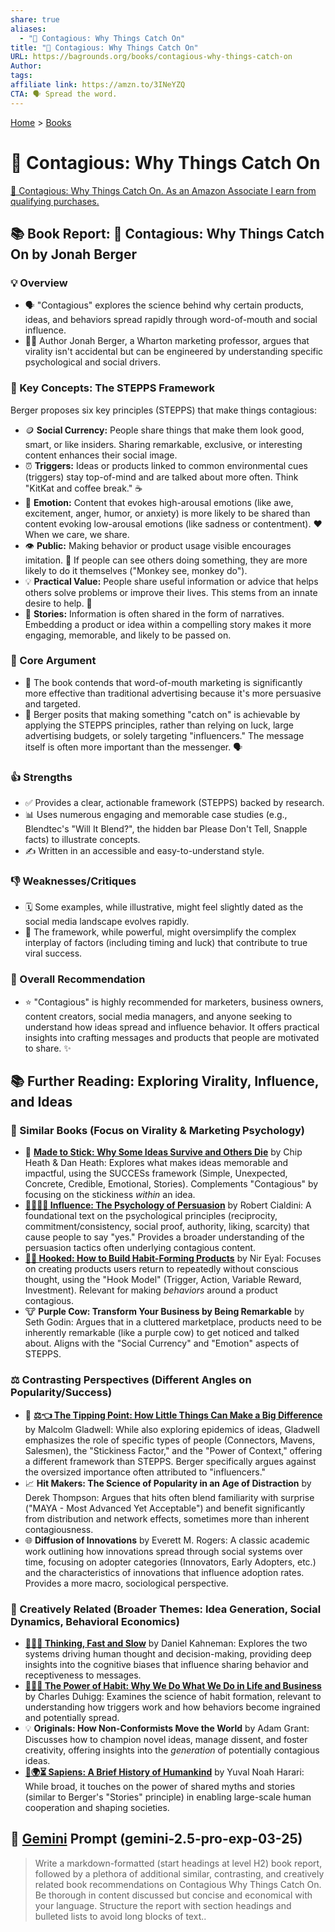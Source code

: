 ```yaml
---
share: true
aliases:
  - "🦠 Contagious: Why Things Catch On"
title: "🦠 Contagious: Why Things Catch On"
URL: https://bagrounds.org/books/contagious-why-things-catch-on
Author:
tags:
affiliate link: https://amzn.to/3INeYZQ
CTA: 🗣️ Spread the word.
---
```

[Home](../index.md) > [Books](./index.md)  
# 🦠 Contagious: Why Things Catch On  
[🛒 Contagious: Why Things Catch On. As an Amazon Associate I earn from qualifying purchases.](https://amzn.to/3INeYZQ)  
  
## 📚 Book Report: 🦠 Contagious: Why Things Catch On by Jonah Berger  
  
### 💡 Overview  
* 🗣️ "Contagious" explores the science behind why certain products, ideas, and behaviors spread rapidly through word-of-mouth and social influence.  
* 👨‍🏫 Author Jonah Berger, a Wharton marketing professor, argues that virality isn't accidental but can be engineered by understanding specific psychological and social drivers.  
  
### 🔑 Key Concepts: The STEPPS Framework  
Berger proposes six key principles (STEPPS) that make things contagious:  
* 🪙 **Social Currency:** People share things that make them look good, smart, or like insiders. Sharing remarkable, exclusive, or interesting content enhances their social image.  
* ⏰ **Triggers:** Ideas or products linked to common environmental cues (triggers) stay top-of-mind and are talked about more often. Think "KitKat and coffee break." ☕  
* 🥲 **Emotion:** Content that evokes high-arousal emotions (like awe, excitement, anger, humor, or anxiety) is more likely to be shared than content evoking low-arousal emotions (like sadness or contentment). ❤️ When we care, we share.  
* 👁️ **Public:** Making behavior or product usage visible encourages imitation. 👀 If people can see others doing something, they are more likely to do it themselves ("Monkey see, monkey do").  
* 💡 **Practical Value:** People share useful information or advice that helps others solve problems or improve their lives. This stems from an innate desire to help. 🙌  
* 📖 **Stories:** Information is often shared in the form of narratives. Embedding a product or idea within a compelling story makes it more engaging, memorable, and likely to be passed on.  
  
### 🎯 Core Argument  
* 📣 The book contends that word-of-mouth marketing is significantly more effective than traditional advertising because it's more persuasive and targeted.  
* 🤔 Berger posits that making something "catch on" is achievable by applying the STEPPS principles, rather than relying on luck, large advertising budgets, or solely targeting "influencers." The message itself is often more important than the messenger. 🗣️  
  
### 👍 Strengths  
* ✅ Provides a clear, actionable framework (STEPPS) backed by research.  
* 📊 Uses numerous engaging and memorable case studies (e.g., Blendtec's "Will It Blend?", the hidden bar Please Don't Tell, Snapple facts) to illustrate concepts.  
* ✍️ Written in an accessible and easy-to-understand style.  
  
### 👎 Weaknesses/Critiques  
* 🗓️ Some examples, while illustrative, might feel slightly dated as the social media landscape evolves rapidly.  
* 🧩 The framework, while powerful, might oversimplify the complex interplay of factors (including timing and luck) that contribute to true viral success.  
  
### 💯 Overall Recommendation  
* ⭐ "Contagious" is highly recommended for marketers, business owners, content creators, social media managers, and anyone seeking to understand how ideas spread and influence behavior. It offers practical insights into crafting messages and products that people are motivated to share. ✨  
  
## 📚 Further Reading: Exploring Virality, Influence, and Ideas  
  
### 🧐 Similar Books (Focus on Virality & Marketing Psychology)  
* 🧠 **[Made to Stick: Why Some Ideas Survive and Others Die](./made-to-stick.md)** by Chip Heath & Dan Heath: Explores what makes ideas memorable and impactful, using the SUCCESs framework (Simple, Unexpected, Concrete, Credible, Emotional, Stories). Complements "Contagious" by focusing on the stickiness *within* an idea.  
* **[🍃🧠🤝🏼 Influence: The Psychology of Persuasion](./influence.md)** by Robert Cialdini: A foundational text on the psychological principles (reciprocity, commitment/consistency, social proof, authority, liking, scarcity) that cause people to say "yes." Provides a broader understanding of the persuasion tactics often underlying contagious content.  
* **[🎣📱 Hooked: How to Build Habit-Forming Products](./hooked-how-to-build-habit-forming-products.md)** by Nir Eyal: Focuses on creating products users return to repeatedly without conscious thought, using the "Hook Model" (Trigger, Action, Variable Reward, Investment). Relevant for making *behaviors* around a product contagious.  
* 🐮 **Purple Cow: Transform Your Business by Being Remarkable** by Seth Godin: Argues that in a cluttered marketplace, products need to be inherently remarkable (like a purple cow) to get noticed and talked about. Aligns with the "Social Currency" and "Emotion" aspects of STEPPS.  
  
### ⚖️ Contrasting Perspectives (Different Angles on Popularity/Success)  
* 📍 **[⚖️👈 The Tipping Point: How Little Things Can Make a Big Difference](./the-tipping-point.md)** by Malcolm Gladwell: While also exploring epidemics of ideas, Gladwell emphasizes the role of specific types of people (Connectors, Mavens, Salesmen), the "Stickiness Factor," and the "Power of Context," offering a different framework than STEPPS. Berger specifically argues against the oversized importance often attributed to "influencers."  
* 📈 **Hit Makers: The Science of Popularity in an Age of Distraction** by Derek Thompson: Argues that hits often blend familiarity with surprise ("MAYA - Most Advanced Yet Acceptable") and benefit significantly from distribution and network effects, sometimes more than inherent contagiousness.  
* 🌐 **Diffusion of Innovations** by Everett M. Rogers: A classic academic work outlining how innovations spread through social systems over time, focusing on adopter categories (Innovators, Early Adopters, etc.) and the characteristics of innovations that influence adoption rates. Provides a more macro, sociological perspective.  
  
### 🎨 Creatively Related (Broader Themes: Idea Generation, Social Dynamics, Behavioral Economics)  
* **[🤔🐇🐢 Thinking, Fast and Slow](./thinking-fast-and-slow.md)** by Daniel Kahneman: Explores the two systems driving human thought and decision-making, providing deep insights into the cognitive biases that influence sharing behavior and receptiveness to messages.  
* **[🔄🧠💪 The Power of Habit: Why We Do What We Do in Life and Business](./the-power-of-habit.md)** by Charles Duhigg: Examines the science of habit formation, relevant to understanding how triggers work and how behaviors become ingrained and potentially spread.  
* 💡 **Originals: How Non-Conformists Move the World** by Adam Grant: Discusses how to champion novel ideas, manage dissent, and foster creativity, offering insights into the *generation* of potentially contagious ideas.  
* **[📜🌍⏳ Sapiens: A Brief History of Humankind](./sapiens-a-brief-history-of-humankind.md)** by Yuval Noah Harari: While broad, it touches on the power of shared myths and stories (similar to Berger's "Stories" principle) in enabling large-scale human cooperation and shaping societies.  
  
## 💬 [Gemini](../software/gemini.md) Prompt (gemini-2.5-pro-exp-03-25)  
> Write a markdown-formatted (start headings at level H2) book report, followed by a plethora of additional similar, contrasting, and creatively related book recommendations on Contagious Why Things Catch On. Be thorough in content discussed but concise and economical with your language. Structure the report with section headings and bulleted lists to avoid long blocks of text..
